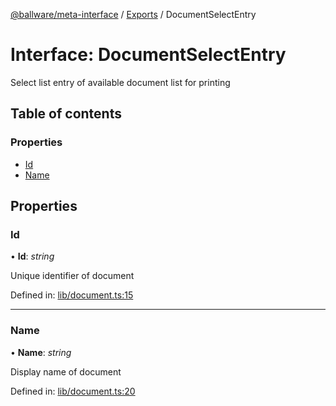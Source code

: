 [@ballware/meta-interface](../README.md) / [Exports](../modules.md) / DocumentSelectEntry

# Interface: DocumentSelectEntry

Select list entry of available document list for printing

## Table of contents

### Properties

- [Id](documentselectentry.md#id)
- [Name](documentselectentry.md#name)

## Properties

### Id

• **Id**: *string*

Unique identifier of document

Defined in: [lib/document.ts:15](https://github.com/ballware/ballware-client/blob/c9efe3e/libs/meta-interface/src/lib/document.ts#L15)

___

### Name

• **Name**: *string*

Display name of document

Defined in: [lib/document.ts:20](https://github.com/ballware/ballware-client/blob/c9efe3e/libs/meta-interface/src/lib/document.ts#L20)
